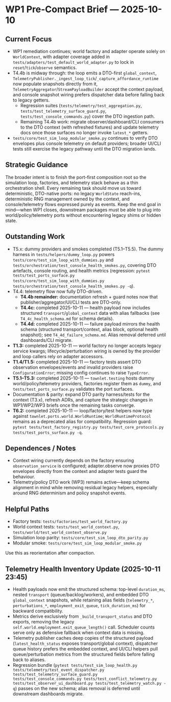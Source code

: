 # WP1 Pre-Compact Brief — 2025-10-10

## Current Focus
- WP1 remediation continues; world factory and adapter operate solely on `WorldContext`, with adapter coverage added in `tests/adapters/test_default_world_adapter.py` to lock in `reset`/`tick`/`observe` semantics.
- T4.4b is midway through: the loop emits a DTO-first `global_context`, `TelemetryPublisher._ingest_loop_tick`/`_capture_affordance_runtime` now populate snapshots directly from it, `TelemetryAggregator`/`StreamPayloadBuilder` accept the context payload, and console snapshot wiring prefers dispatcher data before falling back to legacy getters.
  - Regression suites (`tests/telemetry/test_aggregation.py`, `tests/test_telemetry_surface_guard.py`, `tests/test_console_commands.py`) cover the DTO ingestion path.
  - Remaining T4.4b work: migrate observer/dashboard/CLI consumers to the DTO context (with refreshed fixtures) and update telemetry docs once those surfaces no longer invoke `latest_*` getters.
- `tests/core/test_sim_loop_modular_smoke.py` continues to verify DTO envelopes plus console telemetry on default providers; broader UI/CLI tests still exercise the legacy pathway until the DTO migration lands.

## Strategic Guidance
The broader intent is to finish the port-first composition root so the simulation loop, factories, and telemetry stack behave as a thin orchestration shell. Every remaining task should move us toward deterministic, DTO-native ports: no legacy `WorldState` reach-ins, deterministic RNG management owned by the context, and console/telemetry flows expressed purely as events. Keep the end goal in mind—when WP1 closes, downstream packages must be able to plug into world/policy/telemetry ports without encountering legacy shims or hidden state.

## Outstanding Work
- T5.x: dummy providers and smokes completed (T5.1–T5.5). The dummy harness in
  `tests/helpers/dummy_loop.py` powers `tests/core/test_sim_loop_with_dummies.py`
  and `tests/orchestration/test_console_health_smokes.py`, covering DTO artefacts,
  console routing, and health metrics (regression: `pytest tests/test_ports_surface.py`
  `tests/core/test_sim_loop_with_dummies.py tests/orchestration/test_console_health_smokes.py -q`).
- T4.4: telemetry flow now fully DTO-driven.
  - **T4.4b remainder:** documentation refresh + guard notes now that publisher/aggregator/UI/CLI tests are DTO-only.
  - **T4.4c:** completed 2025-10-11 — health payload now includes structured `transport`/`global_context` data with alias fallbacks (see `T4_4c_health_schema.md` for schema details).
  - **T4.4d:** completed 2025-10-11 — failure payload mirrors the health schema (structured transport/context, alias block, optional health snapshot); see `T4_4d_failure_schema.md`. Alias removal deferred until dashboards/CLI migrate.
- **T1.3:** completed 2025-10-11 — world factory no longer accepts legacy service kwargs; lifecycle/perturbation wiring is owned by the provider and loop callers rely on adapter accessors.
- **T1.4/T1.5:** completed 2025-10-11 — factory tests assert DTO observation envelopes/events and invalid providers raise `ConfigurationError`; missing config continues to raise `TypeError`.
- **T5.1–T5.3:** completed 2025-10-11 — `townlet.testing` hosts dummy world/policy/telemetry providers, factories register them as `dummy`, and `tests/test_ports_surface.py` validates the port surfaces.
- Documentation & parity: expand DTO parity harness/tests for the context (T3.x), refresh ADRs, and capture the strategic changes in WP1/WP2/WP3 briefs once the remaining tasks converge.
- **T6.2:** completed 2025-10-11 — loop/factory/test helpers now type against `townlet.ports.world.WorldRuntime`; `WorldRuntimeProtocol` remains as a deprecated alias for compatibility. Regression guard: `pytest tests/test_factory_registry.py tests/test_core_protocols.py tests/test_ports_surface.py -q`.

## Dependences / Notes
- Context wiring currently depends on the factory ensuring `observation_service` is configured; adapter.observe now proxies DTO envelopes directly from the context and adapter tests guard the behaviour.
- Telemetry/policy DTO work (WP3) remains active—keep schema alignment in mind while removing residual legacy helpers, especially around RNG determinism and policy snapshot events.

## Helpful Paths
- Factory tests: `tests/factories/test_world_factory.py`
- World context tests: `tests/test_world_context.py`, `tests/world/test_world_context_observe.py`
- Simulation loop parity: `tests/core/test_sim_loop_dto_parity.py`
- Modular smoke: `tests/core/test_sim_loop_modular_smoke.py`

Use this as reorientation after compaction.

## Telemetry Health Inventory Update (2025-10-11 23:45)
- Health payloads now emit the structured schema: top-level `duration_ms`, nested `transport` (queue/backlog/workers), and embedded DTO `global_context` snapshots, while retaining alias fields (`telemetry_*`, `perturbations_*`, `employment_exit_queue`, `tick_duration_ms`) for backward compatibility.
- Metrics derive exclusively from `_build_transport_status` and DTO exports, removing the legacy `self.world.employment.exit_queue_length()` call. Scheduler counts serve only as defensive fallback when context data is missing.
- Telemetry publisher caches deep copies of the structured payload (`latest_health_status` exposes transport/global context), dispatcher queue history prefers the embedded context, and UI/CLI helpers pull queue/perturbation metrics from the structured fields before falling back to aliases.
- Regression bundle (`pytest tests/test_sim_loop_health.py tests/telemetry/test_event_dispatcher.py tests/test_telemetry_surface_guard.py tests/test_console_commands.py tests/test_conflict_telemetry.py tests/test_observer_ui_dashboard.py tests/test_telemetry_watch.py -q`) passes on the new schema; alias removal is deferred until downstream dashboards migrate.
